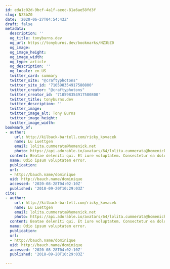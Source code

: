 ```yaml
---
id: eda1c02d-9bcf-4a1f-aeec-81a6ae58fd3f
slug: NZ3bZ0
date: '2020-06-27T04:54:43Z'
draft: false
metadata:
  description: ''
  og_title: tonyburns.dev
  og_url: https://tonyburns.dev/bookmarks/NZ3bZ0
  og_image: 
  og_image_height: 
  og_image_width: 
  og_type: article
  og_description: ''
  og_locale: en_US
  twitter_card: summary
  twitter_site: "@craftyphotons"
  twitter_site_id: '710598354917580800'
  twitter_creator: "@craftyphotons"
  twitter_creator_id: '710598354917580800'
  twitter_title: tonyburns.dev
  twitter_description: ''
  twitter_image: 
  twitter_image_alt: Tony Burns
  twitter_image_height: 
  twitter_image_width: 
bookmark_of:
- author:
    url: http://kilback-bartell.com/ricky_kovacek
    name: Lu Luettgen
    email: lolita.cummerata@homenick.net
    photo: https://api.adorable.io/avatars/64/lolita.cummerata@homenick.net.png
  content: Beatae deleniti qui. Et iure voluptatem. Consectetur ea dolor.
  name: Odio ipsum voluptatem error.
  publication: 
  url:
  - http://bauch.name/dominique
  uid: http://bauch.name/dominique
  accessed: '2020-08-28T04:02:10Z'
  published: '2018-09-20T10:29:03Z'
cite:
- author:
    url: http://kilback-bartell.com/ricky_kovacek
    name: Lu Luettgen
    email: lolita.cummerata@homenick.net
    photo: https://api.adorable.io/avatars/64/lolita.cummerata@homenick.net.png
  content: Beatae deleniti qui. Et iure voluptatem. Consectetur ea dolor.
  name: Odio ipsum voluptatem error.
  publication: 
  url:
  - http://bauch.name/dominique
  uid: http://bauch.name/dominique
  accessed: '2020-08-28T04:02:10Z'
  published: '2018-09-20T10:29:03Z'

---
```




